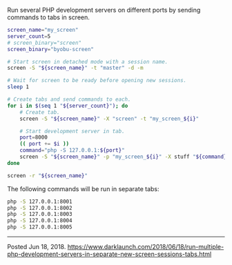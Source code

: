 Run several PHP development servers on different ports by sending commands to tabs in screen.

```sh
screen_name="my_screen"
server_count=5
# screen_binary="screen"
screen_binary="byobu-screen"

# Start screen in detached mode with a session name.
screen -S "${screen_name}" -t "master" -d -m

# Wait for screen to be ready before opening new sessions.
sleep 1

# Create tabs and send commands to each.
for i in $(seq 1 "${server_count}"); do
    # Create tab.
    screen -S "${screen_name}" -X "screen" -t "my_screen_${i}"

    # Start development server in tab.
    port=8000
    (( port += $i ))
    command="php -S 127.0.0.1:${port}"
    screen -S "${screen_name}" -p "my_screen_${i}" -X stuff "${command}"$'\n'
done

screen -r "${screen_name}"
```

The following commands will be run in separate tabs:

```bash
php -S 127.0.0.1:8001
php -S 127.0.0.1:8002
php -S 127.0.0.1:8003
php -S 127.0.0.1:8004
php -S 127.0.0.1:8005
```

---


Posted Jun 18, 2018.
https://www.darklaunch.com/2018/06/18/run-multiple-php-development-servers-in-separate-new-screen-sessions-tabs.html